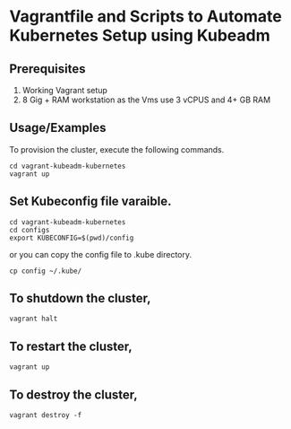 
# Vagrantfile and Scripts to Automate Kubernetes Setup using Kubeadm 
## Prerequisites

1. Working Vagrant setup
2. 8 Gig + RAM workstation as the Vms use 3 vCPUS and 4+ GB RAM


## Usage/Examples

To provision the cluster, execute the following commands.

```shell
cd vagrant-kubeadm-kubernetes
vagrant up
```

## Set Kubeconfig file varaible.

```shell
cd vagrant-kubeadm-kubernetes
cd configs
export KUBECONFIG=$(pwd)/config
```

or you can copy the config file to .kube directory.

```shell
cp config ~/.kube/
```



## To shutdown the cluster, 

```shell
vagrant halt
```

## To restart the cluster,

```shell
vagrant up
```

## To destroy the cluster, 

```shell
vagrant destroy -f
```
